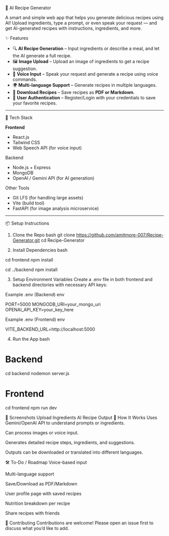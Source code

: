 🍳 AI Recipe Generator

A smart and simple web app that helps you generate delicious recipes using AI! Upload ingredients, type a prompt, or even speak your request — and get AI-generated recipes with instructions, ingredients, and more.


✨ Features

- 🔍 **AI Recipe Generation** – Input ingredients or describe a meal, and let the AI generate a full recipe.
- 🖼️ **Image Upload** – Upload an image of ingredients to get a recipe suggestion.
- 🎤 **Voice Input** – Speak your request and generate a recipe using voice commands.
- 🌍 **Multi-language Support** – Generate recipes in multiple languages.
- 💾 **Download Recipes** – Save recipes as **PDF or Markdown**.
- 🔐 **User Authentication** – Register/Login with your credentials to save your favorite recipes.

---

🚀 Tech Stack

**Frontend**  
- React.js  
- Tailwind CSS  
- Web Speech API (for voice input)

Backend  
- Node.js + Express  
- MongoDB  
- OpenAI / Gemini API (for AI generation)

Other Tools
- Git LFS (for handling large assets)  
- Vite (build tool)  
- FastAPI (for image analysis microservice)

---

📦 Setup Instructions

 1. Clone the Repo
bash
git clone https://github.com/amitmore-007/Recipe-Generator.git
cd Recipe-Generator

2. Install Dependencies
bash

cd frontend
npm install

cd ../backend
npm install

3. Setup Environment Variables
Create a .env file in both frontend and backend directories with necessary API keys:

Example .env (Backend)
env

PORT=5000
MONGODB_URI=your_mongo_uri
OPENAI_API_KEY=your_key_here

Example .env (Frontend)
env

VITE_BACKEND_URL=http://localhost:5000


4. Run the App
bash

# Backend
cd backend
nodemon server.js

# Frontend
cd frontend
npm run dev


📸 Screenshots
Upload Ingredients	AI Recipe Output
🧠 How It Works
Uses Gemini/OpenAI API to understand prompts or ingredients.

Can process images or voice input.

Generates detailed recipe steps, ingredients, and suggestions.

Outputs can be downloaded or translated into different languages.

🛠️ To-Do / Roadmap
 Voice-based input

 Multi-language support

 Save/Download as PDF/Markdown

 User profile page with saved recipes

 Nutrition breakdown per recipe

 Share recipes with friends

🤝 Contributing
Contributions are welcome!
Please open an issue first to discuss what you’d like to add.


